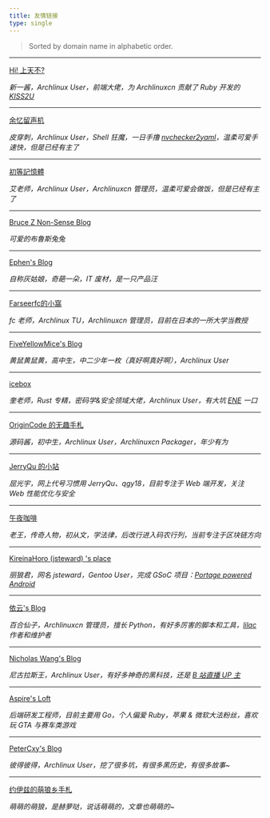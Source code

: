 ```yaml
---
title: 友情链接
type: single
---
```


> Sorted by domain name in alphabetic order.

---

[Hi! 上天不?](https://a-wing.top/)

*新一酱，Archlinux User，前端大佬，为 Archlinuxcn 贡献了 Ruby 开发的 [KISS2U](https://github.com/a-wing/KISS2U)*

---

[余忆留声机](https://amane.live/)

*皮穿刺，Archlinux User，Shell 狂魔，一日手撸 [nvchecker2yaml](https://github.com/tobiichiamane/nvchecker2yaml)，温柔可爱手速快，但是已经有主了*

---

[初等記憶體](https://axionl.me/)

*艾老师，Archlinux User，Archlinuxcn 管理员，温柔可爱会做饭，但是已经有主了*

---

[Bruce Z Non-Sense Blog](https://blog.brucezhang.cf/)

*可爱的布鲁斯兔兔*

---

[Ephen's Blog](https://ephen.me/)

*自称灰姑娘，奇葩一朵，IT 废材，是一只产品汪*

---

[Farseerfc的小窩](https://farseerfc.me/)

*fc 老师，Archlinux TU，Archlinuxcn 管理员，目前在日本的一所大学当教授*

---

[FiveYellowMice's Blog](https://fiveyellowmice.com/)

*黄鼠黄鼠黄，高中生，中二少年一枚（真好啊真好啊），Archlinux User*

---

[icebox](https://quininer.github.io/)

*奎老师，Rust 专精，密码学&安全领域大佬，Archlinux User，有大坑 [ENE](https://github.com/quininer/ene) 一口*

---

[OriginCode 的无趣手札](https://origincode.github.io/)

*源码酱，初中生，Archlinux User，Archlinuxcn Packager，年少有为*

---

[JerryQu 的小站](https://imququ.com/)

*屈光宇，网上代号习惯用 JerryQu、qgy18，目前专注于 Web 端开发，关注 Web 性能优化与安全*

---

[午夜咖啡](http://jolestar.com/)

*老王，传奇人物，初从文，学法律，后改行进入码农行列，当前专注于区块链方向*

---

[KireinaHoro (jsteward) 's place](https://jsteward.moe/)

*丽狼君，网名 jsteward，Gentoo User，完成 GSoC 项目：[Portage powered Android](https://wiki.gentoo.org/wiki/Android/SharkBait)*

---

[依云's Blog](https://blog.lilydjwg.me/)

*百合仙子，Archlinuxcn 管理员，擅长 Python，有好多厉害的脚本和工具，[lilac](https://github.com/archlinuxcn/lilac) 作者和维护者*

---

[Nicholas Wang's Blog](https://www.nicho1as.wang/)

*尼古拉斯王，Archlinux User，有好多神奇的黑科技，还是 [B 站直播 UP 主](https://live.bilibili.com/24384)*

---

[Aspire's Loft](https://pjw.io/)

*后端研发工程师，目前主要用 Go，个人偏爱 Ruby，苹果 & 微软大法粉丝，喜欢玩 GTA 与赛车类游戏*

---

[PeterCxy's Blog](https://typeblog.net/)

*彼得彼得，Archlinux User，挖了很多坑，有很多黑历史，有很多故事~*

---

[约伊兹的萌狼乡手札](https://blog.yoitsu.moe/)

*萌萌的萌狼，是赫萝哒，说话萌萌的，文章也萌萌的~*
